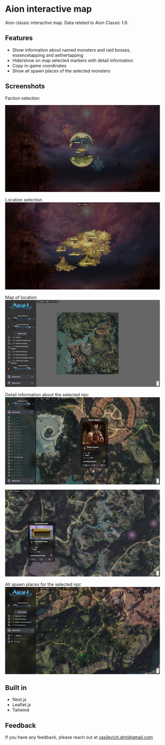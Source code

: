 
# Aion interactive map
Aion classic interactive map. Data related to Aion Classic 1.9.


## Features

- Show information about named monsters and raid bosses, essencetapping and aethertapping
- Hide/show on map selected markers with detail information
- Copy in-game coordinates
- Show all spawn places of the selected monsters



## Screenshots

Faction selection 

![App Screenshot](preview/1.jpg)

Location selection
![App Screenshot](preview/2.jpg)

Map of location
![App Screenshot](preview/8.jpg)

Detail information about the selected npc
![App Screenshot](preview/4.jpg)

![App Screenshot](preview/5.jpg)

All spawn places  for the selected npc
![App Screenshot](preview/7.jpg)



##  Built in
- Next.js 
- Leaflet.js 
- Tailwind


## Feedback

If you have any feedback, please reach out at vasilevich.dmt@gmail.com

